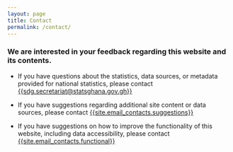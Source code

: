 ```yaml
---
layout: page
title: Contact
permalink: /contact/
---
```

### We are interested in your feedback regarding this website and its contents.


- If you have questions about the statistics, data sources, or metadata provided for national statistics, please contact
[{{sdg.secretariat@statsghana.gov.gh}}](mailto:{{site.email_contacts.questions}})

- If you have suggestions regarding additional site content or data sources, please contact [{{site.email_contacts.suggestions}}](mailto:{{site.email_contacts.suggestions}})  

- If you have suggestions on how to improve the functionality of this website, including data accessibility, please contact [{{site.email_contacts.functional}}](mailto:{{site.email_contacts.functional}})
